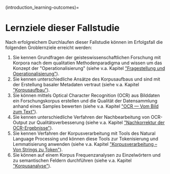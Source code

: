 (introduction_learning-outcomes)=
# Lernziele dieser Fallstudie
Nach erfolgreichem Durchlaufen dieser Fallstudie können im Erfolgsfall die folgenden Groblernziele erreicht werden:

1. Sie kennen Grundfragen der geisteswissenschaftlichen Forschung mit Korpora nach dem qualitatien Methodenparadigma und wissen um das Konzept der "Operationalisierung" (siehe v.a. Kapitel ["Fragestellung und Operationalisierung"](research-question_intro)). 
2. Sie kennen unterschiedliche Ansätze des Korpusaufbaus und sind mit der Erstellung basaler Metadaten vertraut (siehe v.a. Kapitel ["Korpusaufbau"](corpus-collection_intro)).
3. Sie können mittels Optical Character Recognition (OCR) aus Bilddaten ein Forschungskorpus erstellen und die Qualität der Datensammlung anhand eines Samples bewerten (siehe v.a. Kapitel ["OCR — Vom Bild zum Text"](ocr_intro)).
4. Sie kennen unterschiedliche Verfahren der Nachbearbeitung von OCR-Output zur Qualitätsverbesserung (siehe v.a. Kapitel ["Nachkorrektur der OCR-Ergebnisse"](post-correcting_intro)).
5. Sie kennen Verfahren der Korpusverarbeitung mit Tools des Natural Language Processing und können diese Tools zur Tokenisierung und Lemmatisierung anwenden (siehe v.a. Kapitel ["Korpusverarbeitung – Von Strings zu Token"](corpus-processing_intro)).
6. Sie können auf einem Korpus Frequenzanalysen zu Einzelwörtern und zu semantischen Feldern durchführen (siehe v.a. Kapitel ["Korpusanalyse"](corpus-analysis_intro)). 